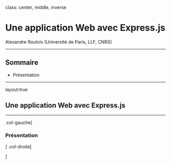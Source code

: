 class: center, middle, inverse

# Une application Web avec Express.js
Alexandre Roulois (Université de Paris, LLF, CNRS)

---

## Sommaire

- Présentation

---

layout:true
## Une application Web avec Express.js

---

.col-gauche[
### Présentation
]
.col-droite[



]